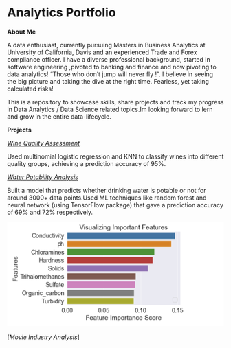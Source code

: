# Analytics Portfolio #

**About Me**

A data enthusiast, currently pursuing Masters in Business Analytics at University of California, Davis and an experienced Trade and Forex compliance officer. I have a diverse professional background, started in software engineering ,pivoted to banking and finance and now pivoting to data analytics! “Those who don’t jump will never fly !”. I believe in seeing the big picture and taking the dive at the right time. Fearless, yet taking calculated risks!

This is a repository to showcase skills, share projects and track my progress in Data Analytics / Data Science related topics.Im looking forward to lern and grow in the entire data-lifecycle.

**Projects**

[*Wine Quality Assessment*]( https://github.com/Anitha2021/Wine-Quality-Assessment/blob/main/wineQuality%20(1)-1.Rmd)

Used multinomial logistic regression and KNN to classify wines into different quality groups, achieving a prediction accuracy of 95%.

[*Water Potability Analysis*](https://github.com/Anitha2021/Water-Potability-Prediction)

Built a model that predicts whether drinking water is potable or not for around 3000+ data points.Used ML techniques like random forest and neural network (using TensorFlow package) that gave a prediction accuracy of 69% and 72% respectively.

![This is an image](https://github.com/Anitha2021/Water-Potability-Prediction/blob/main/unnamed.png)

[*Movie Industry Analysis*]
